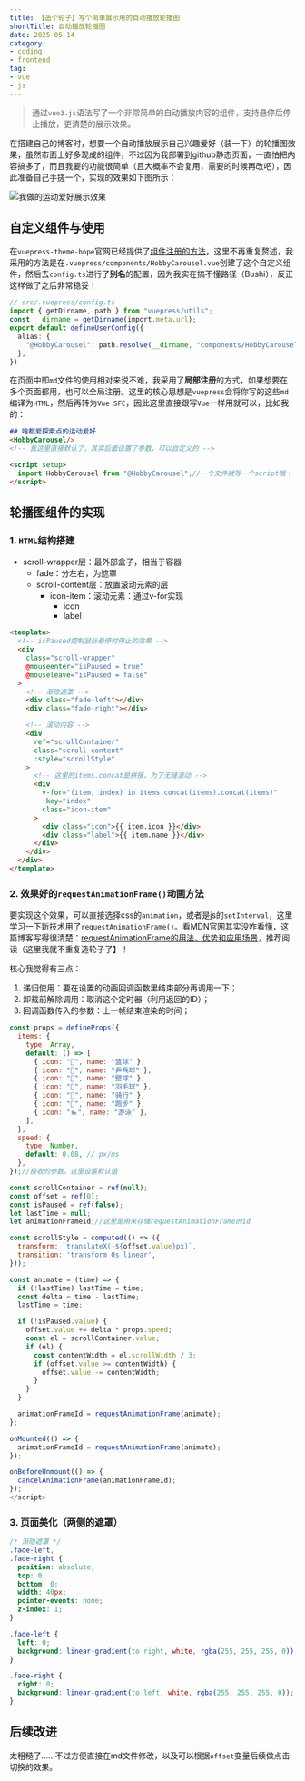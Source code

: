```yaml
---
title: 【造个轮子】写个简单展示用的自动播放轮播图
shortTitle: 自动播放轮播图
date: 2025-05-14
category: 
- coding
- frontend
tag:
- vue
- js
---
```


> 通过`vue3.js`语法写了一个非常简单的自动播放内容的组件，支持悬停后停止播放，更清楚的展示效果。

<!-- more -->

在搭建自己的博客时，想要一个自动播放展示自己兴趣爱好（装一下）的轮播图效果，虽然市面上好多现成的组件，不过因为我部署到github静态页面，一直怕把内容搞多了，而且我要的功能很简单（且大概率不会复用，需要的时候再改吧），因此准备自己手搓一个，实现的效果如下图所示：

![我做的运动爱好展示效果](../../.vuepress/public/assets/images/hobbies.gif)

## 自定义组件与使用

在`vuepress-theme-hope`官网已经提供了[组件注册的方法](https://theme-hope.vuejs.press/zh/guide/component/sfc.html#doc-changelog)，这里不再重复赘述，我采用的方法是在`.vuepress/components/HobbyCarousel.vue`创建了这个自定义组件，然后去`config.ts`进行了**别名**的配置，因为我实在搞不懂路径（Bushi），反正这样做了之后非常稳妥！

```ts
// src/.vuepress/config.ts
import { getDirname, path } from "vuepress/utils";
const __dirname = getDirname(import.meta.url);
export default defineUserConfig({
  alias: {
    "@HobbyCarousel": path.resolve(__dirname, "components/HobbyCarousel.vue"),
  },
})
```
在页面中即`md`文件的使用相对来说不难，我采用了**局部注册**的方式，如果想要在多个页面都用，也可以全局注册。这里的核心思想是`vuepress`会将你写的这些`md`编译为`HTML`，然后再转为`Vue SFC`，因此这里直接跟写`Vue`一样用就可以，比如我的：
```md
## 啥都爱探索点的运动爱好
<HobbyCarousel/>
<!-- 我这里直接默认了，其实后面设置了参数，可以自定义的 -->

<script setup>
  import HobbyCarousel from "@HobbyCarousel";//一个文件就写一个script哦！
</script>
```

## 轮播图组件的实现

### 1. `HTML`结构搭建
- scroll-wrapper层：最外部盒子，相当于容器
  - fade：分左右，为遮罩
  - scroll-content层：放置滚动元素的层
    - icon-item：滚动元素：通过v-for实现
      - icon
      - label

```html :collapsed-lines=10
<template>
  <!-- isPaused控制鼠标悬停时停止的效果 -->
  <div
    class="scroll-wrapper"
    @mouseenter="isPaused = true"
    @mouseleave="isPaused = false"
  >
    <!-- 渐隐遮罩 -->
    <div class="fade-left"></div>
    <div class="fade-right"></div>

    <!-- 滚动内容 -->
    <div
      ref="scrollContainer"
      class="scroll-content"
      :style="scrollStyle"
    >
      <!-- 这里的items.concat是拼接，为了无缝滚动 -->
      <div
        v-for="(item, index) in items.concat(items).concat(items)"
        :key="index"
        class="icon-item"
      >
        <div class="icon">{{ item.icon }}</div>
        <div class="label">{{ item.name }}</div>
      </div>
    </div>
  </div>
</template>
```

### 2. 效果好的`requestAnimationFrame()`动画方法

要实现这个效果，可以直接选择css的`animation`，或者是js的`setInterval`，这里学习一下新技术用了`requestAnimationFrame()`。看MDN官网其实没咋看懂，这篇博客写得很清楚：[requestAnimationFrame的用法、优势和应用场景](https://juejin.cn/post/7431004279819288613)，推荐阅读（这里我就不重复造轮子了】！

核心我觉得有三点：
1. 递归使用：要在设置的动画回调函数里结束部分再调用一下；
2. 卸载前解除调用：取消这个定时器（利用返回的ID）；
3. 回调函数传入的参数：上一帧结束渲染的时间；

```js :collapsed-lines=10
const props = defineProps({
  items: {
    type: Array,
    default: () => [
      { icon: "🏀", name: "篮球" },
      { icon: "🏓", name: "乒乓球" },
      { icon: "🎾", name: "壁球" },
      { icon: "🏸", name: "羽毛球" },
      { icon: "🚴", name: "骑行" },
      { icon: "🏃", name: "跑步" },
      { icon: "🏊", name: "游泳" },
    ],
  },
  speed: {
    type: Number,
    default: 0.08, // px/ms
  },
});//接收的参数，这里设置默认值

const scrollContainer = ref(null);
const offset = ref(0);
const isPaused = ref(false);
let lastTime = null;
let animationFrameId;//这里是用来存储requestAnimationFrame的id

const scrollStyle = computed(() => ({
  transform: `translateX(-${offset.value}px)`,
  transition: 'transform 0s linear',
}));

const animate = (time) => {
  if (!lastTime) lastTime = time;
  const delta = time - lastTime;
  lastTime = time;

  if (!isPaused.value) {
    offset.value += delta * props.speed;
    const el = scrollContainer.value;
    if (el) {
      const contentWidth = el.scrollWidth / 3;
      if (offset.value >= contentWidth) {
        offset.value -= contentWidth;
      }
    }
  }

  animationFrameId = requestAnimationFrame(animate);
};

onMounted(() => {
  animationFrameId = requestAnimationFrame(animate);
});

onBeforeUnmount(() => {
  cancelAnimationFrame(animationFrameId);
});
</script>

```


### 3. 页面美化（两侧的遮罩）

```css :collapsed-lines=10
/* 渐隐遮罩 */
.fade-left,
.fade-right {
  position: absolute;
  top: 0;
  bottom: 0;
  width: 40px;
  pointer-events: none;
  z-index: 1;
}

.fade-left {
  left: 0;
  background: linear-gradient(to right, white, rgba(255, 255, 255, 0));
}

.fade-right {
  right: 0;
  background: linear-gradient(to left, white, rgba(255, 255, 255, 0));
}
```

## 后续改进

太粗糙了......不过方便直接在md文件修改，以及可以根据`offset`变量后续做点击切换的效果。